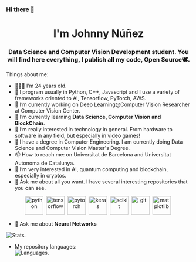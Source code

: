 ### Hi there 👋

<!--
**johnnync13/johnnync13** is a ✨ _special_ ✨ repository because its `README.md` (this file) appears on your GitHub profile.

Here are some ideas to get you started:

- 🔭 I’m currently working on ...
- 🌱 I’m currently learning ...
- 👯 I’m looking to collaborate on ...
- 🤔 I’m looking for help with ...
- 💬 Ask me about ...
- 📫 How to reach me: ...
- 😄 Pronouns: ...
- ⚡ Fun fact: ...
-->


<h1 align="center"> I'm Johnny Núñez </h1> 

<h3 align="center">Data Science and Computer Vision Development student. You will find here everything, I publish all my code, Open Source🕊.</h3>

Things about me:
- 🧑🏽‍💻 I’m 24 years old.
- 🤔 I program usually in Python, C++, Javascript and I use a variety of frameworks oriented to AI, Tensorflow, PyTorch, AWS.
- 🔭 I’m currently working on Deep Learning@Computer Vision Researcher at Computer Vision Center.
- 🌱 I’m currently learning **Data Science, Computer Vision and BlockChain**.
- 📲 I’m really interested in technology in general. From hardware to software in any field, but especially in video games!
- 📐 I have a degree in Computer Engineering. I am currently doing Data Science and Computer Vision Master's Degree.
- 📫 How to reach me: on Universitat de Barcelona and Universitat Autonoma de Catalunya.
- 🚀 I’m very interested in AI, quantum computing and blockchain, especially in cryptos.  
- 💬 Ask me about all you want. I have several interesting repositories that you can see.

<p align="center">
	<img src="https://tinyurl.com/2hhnufmj" height="50" title="python" alt="python"/>&nbsp;
	<img src="https://tinyurl.com/j9u697re" height="50" title="tensorflow" alt="tensorflow"/>&nbsp;
	<img src="https://tinyurl.com/mzjnnpxx" height="50" title="pytorch" alt="pytorch"/>&nbsp;
	<img src="https://tinyurl.com/3ccbyhs8" height="50" title="keras" alt="keras"/>&nbsp;
	<img src="https://tinyurl.com/5f6s5446" height="50" title="scikit" alt="scikit"/>&nbsp;
	<img src="https://tinyurl.com/3n6vesnc" height="50" title="git" alt="git"/>&nbsp;
	<img src="https://tinyurl.com/kj6dj7ww" height="50" title="matplotlib" alt="matplotlib"/>&nbsp;
</p>

<p align="left">  </p>

- 💬 Ask me about **Neural Networks**

![Stats](https://github-readme-stats.vercel.app/api?username=johnnync13&show_icons=true&theme=onedark). 
- My repository languages:  
![Languages](https://github-readme-stats.vercel.app/api/top-langs/?username=johnnync13&theme=dracula).
